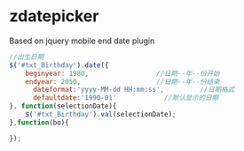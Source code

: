 # zdatepicker
Based on jquery mobile end date plugin
```javascript
//出生日期
$('#txt_Birthday').date({
    beginyear: 1980,                 //日期--年--份开始
    endyear: 2050,                   //日期--年--份结束
	  dateformat:'yyyy-MM-dd HH:mm:ss',         //日期格式           
	  defaultdate:'1990-01'            //默认显示的日期
}, function(selectionDate){
	$('#txt_Birthday').val(selectionDate);
},function(bo){

});
	
```
